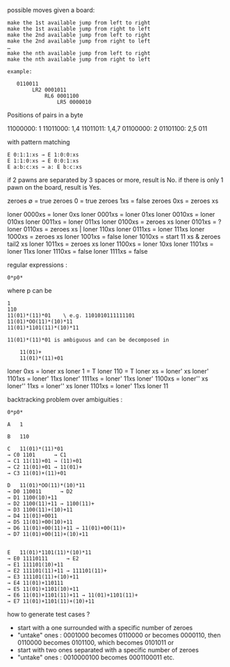 
possible moves given a board:

    make the 1st available jump from left to right
    make the 1st available jump from right to left
    make the 2nd available jump from left to right
    make the 2nd available jump from right to left
    …
    make the nth available jump from left to right
    make the nth available jump from right to left

    example:

       0110011
            LR2 0001011
                RL6 0001100
                    LR5 0000010


Positions of pairs in a byte

11000000: 1
11011000: 1,4
11011011: 1,4,7
01100000: 2
01101100: 2,5
011


with pattern matching

    E 0:1:1:xs → E 1:0:0:xs
    E 1:1:0:xs → E 0:0:1:xs
    E a:b:c:xs → a: E b:c:xs

if 2 pawns are separated by 3 spaces or more, result is No.
if there is only 1 pawn on the board, result is Yes.

zeroes ∅    = true
zeroes 0    = true
zeroes 1xs  = false
zeroes 0xs  = zeroes xs

loner 0000xs = loner 0xs
loner 0001xs = loner 01xs
loner 0010xs = loner 010xs
loner 0011xs = loner 011xs
loner 0100xs = zeroes xs
loner 0101xs = ?
loner 0110xs = zeroes xs | loner 110xs
loner 0111xs = loner 111xs
loner 1000xs = zeroes xs
loner 1001xs = false
loner 1010xs = start 11 xs & zeroes tail2 xs
loner 1011xs = zeroes xs
loner 1100xs = loner 10xs
loner 1101xs = loner 11xs
loner 1110xs = false
loner 1111xs = false

regular expressions :

    0*p0*

where p can be 
    
    1
    110
    11(01)*(11)*01    \ e.g. 1101010111111101
    11(01)*OO(11)*(10)*11
    11(01)*1101(11)*(10)*11

    11(01)*(11)*01 is ambiguous and can be decomposed in

        11(01)+
        11(01)*(11)+01


loner 0xs = loner xs
loner 1 = T
loner 110 = T
loner xs = loner' xs
loner' 1101xs = loner' 11xs
loner' 1111xs = loner' 11xs
loner' 1100xs = loner'' xs
loner'' 11xs = loner'' xs
loner 1101xs = loner' 11xs
loner 11

backtracking problem over ambiguities :

    0*p0*

    A   1

    B   110

    C   11(01)*(11)*01
    → C0 1101      → C1
    → C1 11(11)+01 → (11)+01
    → C2 11(01)+01 → 11(01)+
    → C3 11(01)+(11)+01

    D   11(01)*OO(11)*(10)*11
    → D0 110011      → D2
    → D1 1100(10)+11
    → D2 1100(11)+11 → 1100(11)+
    → D3 1100(11)+(10)+11
    → D4 11(01)+0011
    → D5 11(01)+00(10)+11
    → D6 11(01)+00(11)+11 → 11(01)+00(11)+
    → D7 11(01)+00(11)+(10)+11


    E   11(01)*1101(11)*(10)*11
    → E0 11110111      → E2
    → E1 111101(10)+11
    → E2 111101(11)+11 → 111101(11)+
    → E3 111101(11)+(10)+11
    → E4 11(01)+110111
    → E5 11(01)+1101(10)+11
    → E6 11(01)+1101(11)+11 → 11(01)+1101(11)+
    → E7 11(01)+1101(11)+(10)+11




how to generate test cases ?

 - start with a one surrounded with a specific number of zeroes
 - "untake" ones : 0001000 becomes 0110000 or becomes 0000110, then 0110000 becomes 0101100, which becomes 0101011
or
 - start with two ones separated with a specific number of zeroes
 - "untake" ones : 0010000100 becomes 0001100011 etc.

